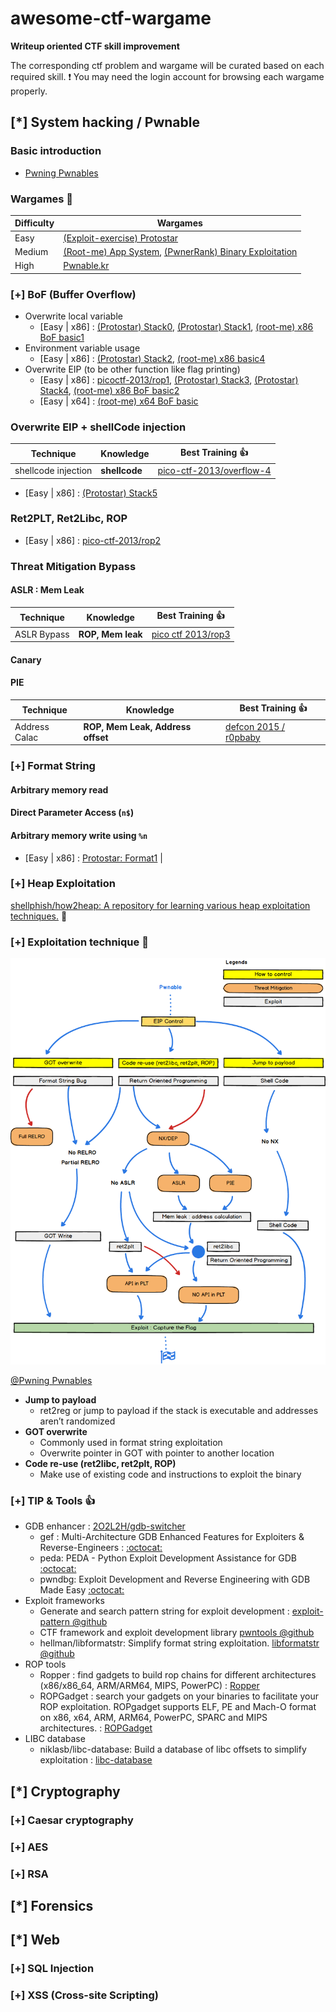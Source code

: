 # awesome-ctf-wargame

**Writeup oriented CTF skill improvement**

The corresponding ctf problem and wargame will be curated based on each required skill. 
:exclamation:  You may need the login account for browsing each wargame properly.

## [*] System hacking / Pwnable

### Basic introduction

- [Pwning Pwnables](https://dc416.com/wp-content/uploads/2016/07/Session-2-Harold-Rodriguez-Pwning-pwnables.pdf)

###  Wargames :pencil: 

| Difficulty | Wargames | 
|------------|----------|
| Easy | [(Exploit-exercise) Protostar](https://exploit-exercises.com/protostar/) |
| Medium | [(Root-me) App System](https://www.root-me.org/en/Challenges/App-System/), [(PwnerRank) Binary Exploitation](https://www.pwnerrank.com/categories/binary-exploitation/) |
| High | [Pwnable.kr](http://pwnable.kr/) |

### [+] BoF (Buffer Overflow)

- Overwrite local variable
    - [Easy | x86] : [(Protostar) Stack0](https://exploit-exercises.com/protostar/stack0/), [(Protostar) Stack1](https://exploit-exercises.com/protostar/stack1/), [(root-me) x86 BoF basic1](https://www.root-me.org/en/Challenges/App-System/ELF-x86-Stack-buffer-overflow-basic-1)
- Environment variable usage
    - [Easy | x86] : [(Protostar) Stack2](https://exploit-exercises.com/protostar/stack2/), [(root-me) x86 basic4](https://www.root-me.org/en/Challenges/App-System/ELF-x86-Stack-buffer-overflow-basic-4)
- Overwrite EIP (to be other function like flag printing)
    - [Easy | x86] : [picoctf-2013/rop1](https://github.com/ctfs/write-ups-2013/tree/master/pico-ctf-2013/rop-1),  [(Protostar) Stack3](https://exploit-exercises.com/protostar/stack3/), [(Protostar) Stack4](https://exploit-exercises.com/protostar/stack4/), [(root-me) x86 BoF basic2](https://www.root-me.org/en/Challenges/App-System/) 
    - [Easy | x64] : [(root-me) x64 BoF basic](https://www.root-me.org/en/Challenges/App-System/ELF-x64-Stack-buffer-overflow-basic)

### Overwrite EIP + shellCode injection

| Technique | Knowledge     |  Best Training :thumbsup: |
|-----------|---------------|-----------|
| shellcode injection | **shellcode**   | [pico-ctf-2013/overflow-4](https://github.com/ctfs/write-ups-2013/tree/master/pico-ctf-2013/overflow-4)  |


- [Easy | x86] : [(Protostar) Stack5](https://exploit-exercises.com/protostar/stack5/)

### Ret2PLT, Ret2Libc, ROP

- [Easy | x86] : [pico-ctf-2013/rop2](https://github.com/ctfs/write-ups-2013/tree/master/pico-ctf-2013/rop-2)


### Threat Mitigation Bypass

#### ASLR : **Mem Leak**

| Technique | Knowledge     |  Best Training :thumbsup: |
|-----------|---------------|-----------|
| ASLR Bypass | **ROP, Mem leak**  |  [pico ctf 2013/rop3](https://github.com/ctfs/write-ups-2013/tree/master/pico-ctf-2013/rop-3)         |

#### Canary

#### PIE

| Technique | Knowledge     |  Best Training :thumbsup: |
|-----------|---------------|-----------|
| Address Calac  | **ROP, Mem Leak, Address offset** | [defcon 2015 / r0pbaby](https://github.com/ctfs/write-ups-2015/tree/master/defcon-qualifier-ctf-2015/babys-first/r0pbaby) |


### [+] Format String

#### Arbitrary memory read

#### Direct Parameter Access (`n$`)

#### Arbitrary memory write using `%n`

- [Easy | x86] : [Protostar: Format1](https://exploit-exercises.com/protostar/format1/) |


### [+] Heap Exploitation

[shellphish/how2heap: A repository for learning various heap exploitation techniques.](https://github.com/shellphish/how2heap) :star2: 

### [+] Exploitation technique  :star2:

![img](https://raw.githubusercontent.com/2O2L2H/awesome-ctf-wargame/master/roadmap/pwnable/pwnable.png)

[@Pwning Pwnables](https://dc416.com/wp-content/uploads/2016/07/Session-2-Harold-Rodriguez-Pwning-pwnables.pdf)

- **Jump to payload**
    - ret2reg or jump to payload if the stack is executable and addresses aren’t randomized 
- **GOT overwrite**
    - Commonly used in format string exploitation
    - Overwrite pointer in GOT with pointer to another location
- **Code re-use (ret2libc, ret2plt, ROP)**
    - Make use of existing code and instructions to exploit the binary 

### [+] TIP & Tools  :+1: 

- GDB enhancer : [2O2L2H/gdb-switcher](https://github.com/2O2L2H/gdb-switcher)
    - gef : Multi-Architecture GDB Enhanced Features for Exploiters & Reverse-Engineers : [:octocat:](https://github.com/hugsy/gef)
    - peda: PEDA - Python Exploit Development Assistance for GDB [:octocat:](https://github.com/longld/peda)
    - pwndbg: Exploit Development and Reverse Engineering with GDB Made Easy [:octocat:](https://github.com/pwndbg/pwndbg)
- Exploit frameworks
    - Generate and search pattern string for exploit development : [exploit-pattern @github](https://github.com/Svenito/exploit-pattern)
    - CTF framework and exploit development library [pwntools @github](https://github.com/Gallopsled/pwntools)
    - hellman/libformatstr: Simplify format string exploitation. [libformatstr @github](https://github.com/hellman/libformatstr)
- ROP tools
    - Ropper : find gadgets to build rop chains for different architectures (x86/x86_64, ARM/ARM64, MIPS, PowerPC) : [Ropper](https://github.com/sashs/Ropper)
    - ROPGadget : search your gadgets on your binaries to facilitate your ROP exploitation. ROPgadget supports ELF, PE and Mach-O format on x86, x64, ARM, ARM64, PowerPC, SPARC and MIPS architectures. : [ROPGadget](https://github.com/JonathanSalwan/ROPgadget)
- LIBC database
    - niklasb/libc-database: Build a database of libc offsets to simplify exploitation : [libc-database](https://github.com/niklasb/libc-database)



## [*] Cryptography

### [+] Caesar cryptography

### [+]  AES

### [+]  RSA


## [*] Forensics


## [*] Web

### [+]  SQL Injection

### [+]  XSS (Cross-site Scripting)




